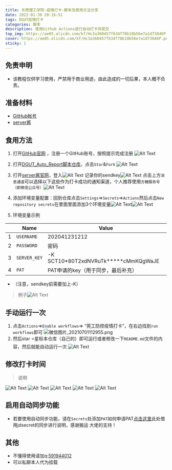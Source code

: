 ```yaml
---
title: 东莞理工学院-疫情打卡-脚本及使用方法分享
date: 2022-01-30 20:16:51
tags: DGUT疫情打卡
categories: 脚本
description: 使用Github Actions进行自动打卡并提交
top_img: https://ae05.alicdn.com/kf/Hc3a360457f634f78b10b56e7a1d73846P.png
cover: https://ae05.alicdn.com/kf/Hc3a360457f634f78b10b56e7a1d73846P.png
sticky: 1
---
```


## 免责申明
    
- 该教程仅供学习使用，严禁用于商业用途，由此造成的一切后果，本人概不负责。

## 准备材料

- [GitHub帐号](https://github.com) 
- [server酱](https://sct.ftqq.com/)

## 食用方法
1. 打开[GitHub官网](https://github.com) ，注册一个GitHub账号，按照提示完成注册
   ![Alt Text](https://ae02.alicdn.com/kf/Ha9b2f3c156bb4a5ba8e2d8b0c14d3226a.png) 

2. 打开[DGUT_Auto_Report脚本仓库](https://github.com/Bertramoon/DGUT_Auto_Report)，点击`Star`&`Fork` ![Alt Text](https://ae04.alicdn.com/kf/H1fe9df80a4ff4fd09408a3e5f665a711E.png)

3. 打开[server酱官网](https://sct.ftqq.com/)，登入![Alt Text](https://ae05.alicdn.com/kf/Ha414f9f751a148219aaae424d7b664fcG.png) 记录你的sendkey![Alt Text](https://ae03.alicdn.com/kf/H87f5f0a1c06942699e5a27b0919baab2v.png) 点击上方`消息通道`可以选择以下这些作为打卡成功的通知渠道，个人推荐使用`方糖服务号（即微信公众号）`![Alt Text](https://ae01.alicdn.com/kf/H186ecd73a2854439ad2fba24194eee1a2.png) 

4. 添加环境变量配置：回到仓库点击`Settings`=>`Secrets`=>`Actions`然后点击`New repository secrets`在里面里面添加3个环境变量![Alt Text](https://ae05.alicdn.com/kf/Hbbb7056184d14ad2a84533646830b715O.png)![Alt Text](https://ae01.alicdn.com/kf/Hc0b81c919df34e6fab54161a96b9e472I.png)
   
5. 环境变量示例
   
 |   | Name | Value |
 | - | - | - |
 |1| `USERNAME` | 202041231212|
 |2| `PASSWORD` | 密码 |
 |3| `SERVER_KEY`| -K SCT10*80T2xdNVRuTk*****cMmKQgWaJE |
 |4| `PAT`      | PAT申请的key（用于同步，最后补充） |

- （注意，sendkey前需要加上-K）

>例子![Alt Text](https://ae01.alicdn.com/kf/H70eafc7e5bc2421c92749915f9878313e.png)

## 手动运行一次

1. 点击`Actions`=>`Enable workflows`=> “莞工防控疫情打卡”，在右边找到`run workflows`即可
![微信图片_20210701112955.png](https://i.loli.net/2021/07/05/HVXImoLlkNyu6Mr.png)
2. 然后star ⭐星标本仓库（自己的）即可运行或者修改一下`README.md`文件的内容，然后就能自动运行一次
![Alt Text](https://ae02.alicdn.com/kf/Hde2a1891204c4caf8371ac28a9915dc5E.png)

## 修改打卡时间
>说明

![Alt Text](https://ae03.alicdn.com/kf/H00868c0ede0b4c49a9da8bcfee8fb8c5g.png)
![Alt Text](https://ae05.alicdn.com/kf/H21f62be667b243bbbacf172c264e5c5em.png)
![Alt Text](https://ae04.alicdn.com/kf/H8e31285f1d804b4692637281efaa257fT.png)
![Alt Text](https://ae05.alicdn.com/kf/H2f31cad22d214467a9d14bfc36ec9186D.png)
![Alt Text](https://ae03.alicdn.com/kf/H7d65f5973d0f44e4a1e30716ac55d38dA.png)

## 启用自动同步功能

- 若要使用自动同步功能，请在`Secrets`处添加`PAT`如何申请PAT[点击这里](https://gitee.com/miranda0111/JDscret/blob/main/backup/reposync.md)此处借用jdsecret的同步进行说明，感谢搬运 大佬的支持！

## 其他

- 不懂得使用请加q:[591944012](https://im.qq.com/index)
- 可以私聊本人代为挂载